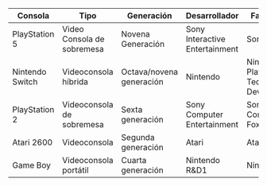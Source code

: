 | Consola | Tipo | Generación | Desarrollador | Fabricante |
|---|---|---|---|---|
| PlayStation 5 | Video Consola de sobremesa | Novena Generación | Sony Interactive Entertainment | Sony |
| Nintendo Switch | Videoconsola híbrida | Octava/novena generación | Nintendo | Nintendo Platform Technology Development |
| PlayStation 2 | Videoconsola de sobremesa | Sexta generación | Sony Computer Entertainment | Sony Corporation, Foxconn |
| Atari 2600 | Videoconsola | Segunda generación | Atari | Atari, Inc. |
| Game Boy | Videoconsola portátil | Cuarta generación | Nintendo R&D1 | Nintendo |
